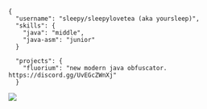 ```
{ 
  "username": "sleepy/sleepylovetea (aka yoursleep)",
  "skills": {
    "java": "middle",
    "java-asm": "junior"
  }
  
  "projects": {
    "fluorium": "new modern java obfuscator. https://discord.gg/UvEGcZWnXj"
  }

```

![](https://komarev.com/ghpvc/?username=notyoursleep)
